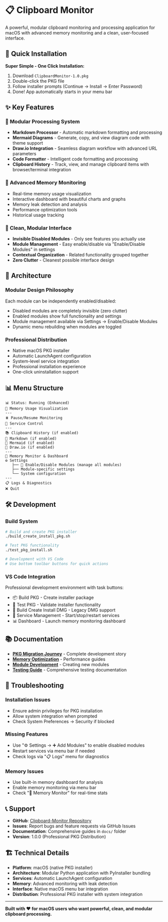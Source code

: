 # 📋 Clipboard Monitor

A powerful, modular clipboard monitoring and processing application for macOS with advanced memory monitoring and a clean, user-focused interface.

## 🚀 Quick Installation

**Super Simple - One Click Installation:**

1. Download `ClipboardMonitor-1.0.pkg`
2. Double-click the PKG file
3. Follow installer prompts (Continue → Install → Enter Password)
4. Done! App automatically starts in your menu bar

## ✨ Key Features

### 📝 **Modular Processing System**
- **Markdown Processor** - Automatic markdown formatting and processing
- **Mermaid Diagrams** - Generate, copy, and view diagram code with theme support
- **Draw.io Integration** - Seamless diagram workflow with advanced URL parameters
- **Code Formatter** - Intelligent code formatting and processing
- **Clipboard History** - Track, view, and manage clipboard items with browser/terminal integration

### 🧠 **Advanced Memory Monitoring**
- Real-time memory usage visualization
- Interactive dashboard with beautiful charts and graphs
- Memory leak detection and analysis
- Performance optimization tools
- Historical usage tracking

### 🎯 **Clean, Modular Interface**
- **Invisible Disabled Modules** - Only see features you actually use
- **Module Management** - Easy enable/disable via "Enable/Disable Modules" in settings
- **Contextual Organization** - Related functionality grouped together
- **Zero Clutter** - Cleanest possible interface design

## 🔧 Architecture

### **Modular Design Philosophy**
Each module can be independently enabled/disabled:
- Disabled modules are completely invisible (zero clutter)
- Enabled modules show full functionality and settings
- Module management available via Settings → Enable/Disable Modules
- Dynamic menu rebuilding when modules are toggled

### **Professional Distribution**
- Native macOS PKG installer
- Automatic LaunchAgent configuration
- System-level service integration
- Professional installation experience
- One-click uninstallation support

## 📊 Menu Structure

```
📊 Status: Running (Enhanced)
🧠 Memory Usage Visualization
---
⏸️ Pause/Resume Monitoring
🔄 Service Control
---
📚 Clipboard History (if enabled)
📝 Markdown (if enabled)  
🧩 Mermaid (if enabled)
🎨 Draw.io (if enabled)
---
🧠 Memory Monitor & Dashboard
⚙️ Settings
   ├── 🧩 Enable/Disable Modules (manage all modules)
   ├── Module-specific settings
   └── System configuration
---
📋 Logs & Diagnostics
❌ Quit
```

## 🛠️ Development

### **Build System**
```bash
# Build and create PKG installer
./build_create_install_pkg.sh

# Test PKG functionality  
./test_pkg_install.sh

# Development with VS Code
# Use bottom toolbar buttons for quick actions
```

### **VS Code Integration**
Professional development environment with task buttons:
- 📦 Build PKG - Create installer package
- 🧪 Test PKG - Validate installer functionality
- 🚀 Build Create Install DMG - Legacy DMG support
- 🔄 Service Management - Start/stop/restart services
- 📊 Dashboard - Launch memory monitoring dashboard

## 📚 Documentation

- **[PKG Migration Journey](docs/PKG-Migration-Journey.md)** - Complete development story
- **[Memory Optimization](docs/Memory%20Optimization/)** - Performance guides
- **[Module Development](docs/MODULE_DEVELOPMENT.md)** - Creating new modules
- **[Testing Guide](docs/TESTING.md)** - Comprehensive testing documentation

## 🔧 Troubleshooting

### **Installation Issues**
- Ensure admin privileges for PKG installation
- Allow system integration when prompted
- Check System Preferences → Security if blocked

### **Missing Features**
- Use "⚙️ Settings → ➕ Add Modules" to enable disabled modules
- Restart services via menu bar if needed
- Check logs via "📋 Logs" menu for diagnostics

### **Memory Issues**
- Use built-in memory dashboard for analysis
- Enable memory monitoring via menu bar
- Check "🧠 Memory Monitor" for real-time stats

## 📞 Support

- **GitHub**: [Clipboard-Monitor Repository](https://github.com/omairaslam/Clipboard-Monitor)
- **Issues**: Report bugs and feature requests via GitHub Issues
- **Documentation**: Comprehensive guides in `docs/` folder
- **Version**: 1.0.0 (Professional PKG Distribution)

## 🏗️ Technical Details

- **Platform**: macOS (native PKG installer)
- **Architecture**: Modular Python application with PyInstaller bundling
- **Services**: Automatic LaunchAgent configuration
- **Memory**: Advanced monitoring with leak detection
- **Interface**: Native macOS menu bar integration
- **Distribution**: Professional PKG installer with system integration

---

**Built with ❤️ for macOS users who want powerful, clean, and modular clipboard processing.**
